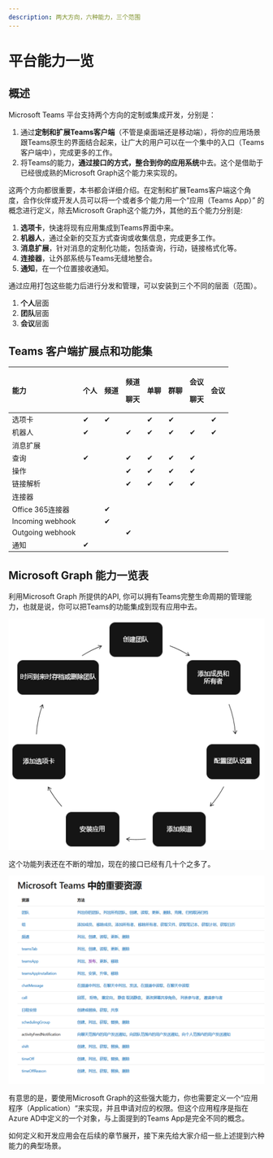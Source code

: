 ```yaml
---
description: 两大方向，六种能力，三个范围
---
```


# 平台能力一览

## 概述

Microsoft Teams 平台支持两个方向的定制或集成开发，分别是：

1. 通过**定制和扩展Teams客户端**（不管是桌面端还是移动端），将你的应用场景跟Teams原生的界面结合起来，让广大的用户可以在一个集中的入口（Teams客户端中），完成更多的工作。
2. 将Teams的能力，**通过接口的方式，整合到你的应用系统**中去。这个是借助于已经很成熟的Microsoft Graph这个能力来实现的。

这两个方向都很重要，本书都会详细介绍。在定制和扩展Teams客户端这个角度，合作伙伴或开发人员可以将一个或者多个能力用一个“应用（Teams App）” 的概念进行定义，除去Microsoft Graph这个能力外，其他的五个能力分别是:

1. **选项卡**，快速将现有应用集成到Teams界面中来。
2. **机器人**，通过全新的交互方式查询或收集信息，完成更多工作。
3. **消息扩展**，针对消息的定制化功能，包括查询，行动，链接格式化等。
4. **连接器**，让外部系统与Teams无缝地整合。
5. **通知**，在一个位置接收通知。

通过应用打包这些能力后进行分发和管理，可以安装到三个不同的层面（范围）。

1. **个人**层面
2. **团队**层面
3. **会议**层面

## Teams 客户端扩展点和功能集

<table>
  <thead>
    <tr>
      <th style="text-align:left"><b>&#x80FD;&#x529B;</b>
      </th>
      <th style="text-align:left"><b>&#x4E2A;&#x4EBA;</b>
      </th>
      <th style="text-align:left"><b>&#x9891;&#x9053;</b>
      </th>
      <th style="text-align:left">
        <p><b>&#x9891;&#x9053;</b>
        </p>
        <p><b>&#x804A;&#x5929;</b>
        </p>
      </th>
      <th style="text-align:left"><b>&#x5355;&#x804A;</b>
      </th>
      <th style="text-align:left"><b>&#x7FA4;&#x804A;</b>
      </th>
      <th style="text-align:left">
        <p><b>&#x4F1A;&#x8BAE;</b>
        </p>
        <p><b>&#x804A;&#x5929;</b>
        </p>
      </th>
      <th style="text-align:left"><b>&#x4F1A;&#x8BAE;</b>
      </th>
    </tr>
  </thead>
  <tbody>
    <tr>
      <td style="text-align:left">&#x9009;&#x9879;&#x5361;</td>
      <td style="text-align:left">&#x2714;</td>
      <td style="text-align:left">&#x2714;</td>
      <td style="text-align:left"></td>
      <td style="text-align:left">&#x2714;</td>
      <td style="text-align:left">&#x2714;</td>
      <td style="text-align:left"></td>
      <td style="text-align:left">&#x2714;</td>
    </tr>
    <tr>
      <td style="text-align:left">&#x673A;&#x5668;&#x4EBA;</td>
      <td style="text-align:left">&#x2714;</td>
      <td style="text-align:left"></td>
      <td style="text-align:left">&#x2714;</td>
      <td style="text-align:left">&#x2714;</td>
      <td style="text-align:left">&#x2714;</td>
      <td style="text-align:left">&#x2714;</td>
      <td style="text-align:left">&#x2714;</td>
    </tr>
    <tr>
      <td style="text-align:left">&#x6D88;&#x606F;&#x6269;&#x5C55;</td>
      <td style="text-align:left"></td>
      <td style="text-align:left"></td>
      <td style="text-align:left"></td>
      <td style="text-align:left"></td>
      <td style="text-align:left"></td>
      <td style="text-align:left"></td>
      <td style="text-align:left"></td>
    </tr>
    <tr>
      <td style="text-align:left">&#x67E5;&#x8BE2;</td>
      <td style="text-align:left">&#x2714;</td>
      <td style="text-align:left"></td>
      <td style="text-align:left">&#x2714;</td>
      <td style="text-align:left">&#x2714;</td>
      <td style="text-align:left">&#x2714;</td>
      <td style="text-align:left">&#x2714;</td>
      <td style="text-align:left"></td>
    </tr>
    <tr>
      <td style="text-align:left">&#x64CD;&#x4F5C;</td>
      <td style="text-align:left"></td>
      <td style="text-align:left"></td>
      <td style="text-align:left">&#x2714;</td>
      <td style="text-align:left">&#x2714;</td>
      <td style="text-align:left">&#x2714;</td>
      <td style="text-align:left">&#x2714;</td>
      <td style="text-align:left"></td>
    </tr>
    <tr>
      <td style="text-align:left">&#x94FE;&#x63A5;&#x89E3;&#x6790;</td>
      <td style="text-align:left"></td>
      <td style="text-align:left"></td>
      <td style="text-align:left">&#x2714;</td>
      <td style="text-align:left">&#x2714;</td>
      <td style="text-align:left">&#x2714;</td>
      <td style="text-align:left">&#x2714;</td>
      <td style="text-align:left"></td>
    </tr>
    <tr>
      <td style="text-align:left">&#x8FDE;&#x63A5;&#x5668;</td>
      <td style="text-align:left"></td>
      <td style="text-align:left"></td>
      <td style="text-align:left"></td>
      <td style="text-align:left"></td>
      <td style="text-align:left"></td>
      <td style="text-align:left"></td>
      <td style="text-align:left"></td>
    </tr>
    <tr>
      <td style="text-align:left">Office 365&#x8FDE;&#x63A5;&#x5668;</td>
      <td style="text-align:left"></td>
      <td style="text-align:left">&#x2714;</td>
      <td style="text-align:left"></td>
      <td style="text-align:left"></td>
      <td style="text-align:left"></td>
      <td style="text-align:left"></td>
      <td style="text-align:left"></td>
    </tr>
    <tr>
      <td style="text-align:left">Incoming webhook</td>
      <td style="text-align:left"></td>
      <td style="text-align:left">&#x2714;</td>
      <td style="text-align:left"></td>
      <td style="text-align:left"></td>
      <td style="text-align:left"></td>
      <td style="text-align:left"></td>
      <td style="text-align:left"></td>
    </tr>
    <tr>
      <td style="text-align:left">Outgoing webhook</td>
      <td style="text-align:left"></td>
      <td style="text-align:left"></td>
      <td style="text-align:left">&#x2714;</td>
      <td style="text-align:left"></td>
      <td style="text-align:left"></td>
      <td style="text-align:left"></td>
      <td style="text-align:left"></td>
    </tr>
    <tr>
      <td style="text-align:left">&#x901A;&#x77E5;</td>
      <td style="text-align:left">&#x2714;</td>
      <td style="text-align:left"></td>
      <td style="text-align:left"></td>
      <td style="text-align:left"></td>
      <td style="text-align:left"></td>
      <td style="text-align:left"></td>
      <td style="text-align:left"></td>
    </tr>
  </tbody>
</table>

## Microsoft Graph 能力一览表

利用Microsoft Graph 所提供的API, 你可以拥有Teams完整生命周期的管理能力，也就是说，你可以把Teams的功能集成到现有应用中去。

![](../../.gitbook/assets/tu-pian-%20%2810%29.png)

这个功能列表还在不断的增加，现在的接口已经有几十个之多了。

![](../../.gitbook/assets/tu-pian-%20%2811%29.png)

有意思的是，要使用Microsoft Graph的这些强大能力，你也需要定义一个“应用程序（Application）“来实现，并且申请对应的权限。但这个应用程序是指在Azure AD中定义的一个对象，与上面提到的Teams App是完全不同的概念。

如何定义和开发应用会在后续的章节展开，接下来先给大家介绍一些上述提到六种能力的典型场景。

